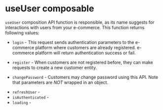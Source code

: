 # useUser composable

`useUser` composition API function is responsible, as its name suggests for interactions with users from your e-commerce. This function returns following values:

- `login` - This request sends authentication parameters to the e-commerce platform where customers are already registered. e-commerce platform will return authentication success or fail.

<Content slot-key="login-params" />

- `register` - When customers are not registered before, they can make requests to create a new customer entity. 

<Content slot-key="register-params" />

- `changePassword` - Customers may change password using this API. Note that parameters are _NOT_ wrapped in an object.

<Content slot-key="changepw-params" />

- `refreshUser` - 
- `isAuthenticated` -
- `loading` - 